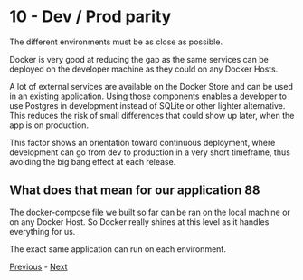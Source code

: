 # 10 - Dev / Prod parity

The different environments must be as close as possible.

Docker is very good at reducing the gap as the same services can be deployed on the developer machine as they could on any Docker Hosts.

A lot of external services are available on the Docker Store and can be used in an existing application. Using those components enables a developer to use Postgres in development instead of SQLite or other lighter alternative. This reduces the risk of small differences that could show up later, when the app is on production.

This factor shows an orientation toward continuous deployment, where development can go from dev to production in a very short timeframe, thus avoiding the big bang effect at each release.


## What does that mean for our application 88

The docker-compose file we built so far can be ran on the local machine or on any Docker Host. So Docker really shines at this level as it handles everything for us.

The exact same application can run on each environment.

[Previous](09_disposability.md) - [Next](11_logs.md)
